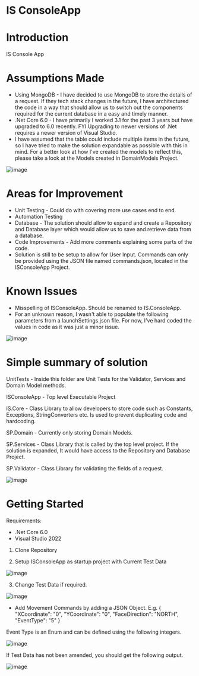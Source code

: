 # IS ConsoleApp

# Introduction 
IS Console App

# Assumptions Made
- Using MongoDB - I have decided to use MongoDB to store the details of a request. If they tech stack changes in the future, I have architectured the code in a way that should allow us to switch out the components required for the current database in a easy and timely manner.
- .Net Core 6.0 - I have primarily I worked 3.1 for the past 3 years but have upgraded to 6.0 recently. FYI Upgrading to newer versions of .Net requires a newer version of Visual Studio.
- I have assumed that the table could include multiple items in the future, so I have tried to make the solution expandable as possible with this in mind. For a better look at how I've created the models to reflect this, please take a look at the Models created in DomainModels Project. 

![image](https://user-images.githubusercontent.com/42835367/204230370-d6cc472c-b632-4fac-af0d-d84890b5ac98.png)

# Areas for Improvement
 - Unit Testing - Could do with covering more use cases end to end.
 - Automation Testing 
 - Database - The solution should allow to expand and create a Repository and Database layer which would allow us to save and retrieve data from a database.  
 - Code Improvements - Add more comments explaining some parts of the code. 
 - Solution is still to be setup to allow for User Input. Commands can only be provided using the JSON file named commands.json, located in the ISConsoleApp Project. 
 
# Known Issues
 - Misspelling of ISConsoleApp. Should be renamed to IS.ConsoleApp.
 - For an unknown reason, I wasn't able to populate the following parameters from a launchSettings.json file. For now, I've hard coded the values in code as it was just a minor issue.

![image](https://user-images.githubusercontent.com/42835367/204231340-4624e5b7-9972-420e-b676-ec067a2f093c.png)


# Simple summary of solution

UnitTests - Inside this folder are Unit Tests for the Validator, Services and Domain Model methods.

ISConsoleApp - Top level Executable Project

IS.Core - Class Library to allow developers to store code such as Constants, Exceptions, StringConverters etc. Is used to prevent duplicating code and hardcoding.

SP.Domain - Currently only storing Domain Models.

SP.Services - Class Library that is called by the top level project. If the solution is expanded, It would have access to the Repository and Database Project.

SP.Validator - Class Library for validating the fields of a request.

![image](https://user-images.githubusercontent.com/42835367/204232222-df329bb6-ff87-4a82-b47d-80733ab926b3.png)


# Getting Started
Requirements:
- .Net Core 6.0
- Visual Studio 2022

1. Clone Repository

2. Setup ISConsoleApp as startup project with Current Test Data

![image](https://user-images.githubusercontent.com/42835367/204238865-29d49a95-3203-4a29-b3eb-97da5a05a4e6.png)

3.  Change Test Data if required.

![image](https://user-images.githubusercontent.com/42835367/204237934-26fbe7e0-13ed-4e4f-b3b6-db2c4b004cb6.png)

 - Add Movement Commands by adding a JSON Object.
 E.g.
    {
        "XCoordinate": "0",
        "YCoordinate": "0",
        "FaceDirection": "NORTH",
        "EventType": "5"
    }

Event Type is an Enum and can be defined using the following integers.

![image](https://user-images.githubusercontent.com/42835367/204238135-9f33fc6c-9533-4bbf-b984-ba8212c55944.png)

If Test Data has not been amended, you should get the following output.

![image](https://user-images.githubusercontent.com/42835367/204238404-207dfcf7-3613-4e64-9018-b5660dac1380.png)

